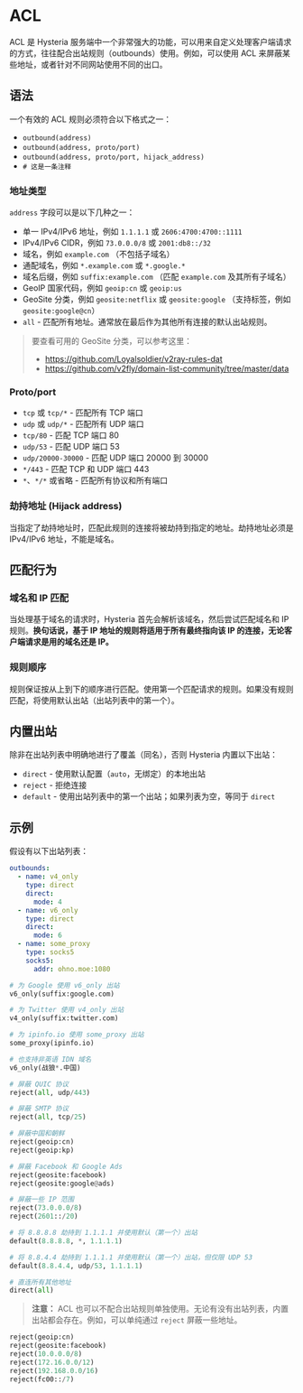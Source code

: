 # ACL

ACL 是 Hysteria 服务端中一个非常强大的功能，可以用来自定义处理客户端请求的方式，往往配合出站规则（outbounds）使用。例如，可以使用 ACL 来屏蔽某些地址，或者针对不同网站使用不同的出口。

## 语法

一个有效的 ACL 规则必须符合以下格式之一：

- `outbound(address)`
- `outbound(address, proto/port)`
- `outbound(address, proto/port, hijack_address)`
- `# 这是一条注释`

### 地址类型

`address` 字段可以是以下几种之一：

- 单一 IPv4/IPv6 地址，例如 `1.1.1.1` 或 `2606:4700:4700::1111`
- IPv4/IPv6 CIDR，例如 `73.0.0.0/8` 或 `2001:db8::/32`
- 域名，例如 `example.com` （不包括子域名）
- 通配域名，例如 `*.example.com` 或 `*.google.*`
- 域名后缀，例如 `suffix:example.com` （匹配 `example.com` 及其所有子域名）
- GeoIP 国家代码，例如 `geoip:cn` 或 `geoip:us`
- GeoSite 分类，例如 `geosite:netflix` 或 `geosite:google` （支持标签，例如 `geosite:google@cn`）
- `all` - 匹配所有地址。通常放在最后作为其他所有连接的默认出站规则。

> 要查看可用的 GeoSite 分类，可以参考这里：
>
> - https://github.com/Loyalsoldier/v2ray-rules-dat
> - https://github.com/v2fly/domain-list-community/tree/master/data

### Proto/port

- `tcp` 或 `tcp/*` - 匹配所有 TCP 端口
- `udp` 或 `udp/*` - 匹配所有 UDP 端口
- `tcp/80` - 匹配 TCP 端口 80
- `udp/53` - 匹配 UDP 端口 53
- `udp/20000-30000` - 匹配 UDP 端口 20000 到 30000
- `*/443` - 匹配 TCP 和 UDP 端口 443
- `*`、`*/*` 或省略 - 匹配所有协议和所有端口

### 劫持地址 (Hijack address)

当指定了劫持地址时，匹配此规则的连接将被劫持到指定的地址。劫持地址必须是 IPv4/IPv6 地址，不能是域名。

## 匹配行为

### 域名和 IP 匹配

当处理基于域名的请求时，Hysteria 首先会解析该域名，然后尝试匹配域名和 IP 规则。**换句话说，基于 IP 地址的规则将适用于所有最终指向该 IP 的连接，无论客户端请求是用的域名还是 IP。**

### 规则顺序

规则保证按从上到下的顺序进行匹配。使用第一个匹配请求的规则。如果没有规则匹配，将使用默认出站（出站列表中的第一个）。

## 内置出站

除非在出站列表中明确地进行了覆盖（同名），否则 Hysteria 内置以下出站：

- `direct` - 使用默认配置（`auto`，无绑定）的本地出站
- `reject` - 拒绝连接
- `default` - 使用出站列表中的第一个出站；如果列表为空，等同于 `direct`

## 示例

假设有以下出站列表：

```yaml
outbounds:
  - name: v4_only
    type: direct
    direct:
      mode: 4
  - name: v6_only
    type: direct
    direct:
      mode: 6
  - name: some_proxy
    type: socks5
    socks5:
      addr: ohno.moe:1080
```

```python
# 为 Google 使用 v6_only 出站
v6_only(suffix:google.com)

# 为 Twitter 使用 v4_only 出站
v4_only(suffix:twitter.com)

# 为 ipinfo.io 使用 some_proxy 出站
some_proxy(ipinfo.io)

# 也支持非英语 IDN 域名
v6_only(战狼*.中国)

# 屏蔽 QUIC 协议
reject(all, udp/443)

# 屏蔽 SMTP 协议
reject(all, tcp/25)

# 屏蔽中国和朝鲜
reject(geoip:cn)
reject(geoip:kp)

# 屏蔽 Facebook 和 Google Ads
reject(geosite:facebook)
reject(geosite:google@ads)

# 屏蔽一些 IP 范围
reject(73.0.0.0/8)
reject(2601::/20)

# 将 8.8.8.8 劫持到 1.1.1.1 并使用默认（第一个）出站
default(8.8.8.8, *, 1.1.1.1)

# 将 8.8.4.4 劫持到 1.1.1.1 并使用默认（第一个）出站，但仅限 UDP 53
default(8.8.4.4, udp/53, 1.1.1.1)

# 直连所有其他地址
direct(all)
```

> **注意：** ACL 也可以不配合出站规则单独使用。无论有没有出站列表，内置出站都会存在。例如，可以单纯通过 `reject` 屏蔽一些地址。

```python
reject(geoip:cn)
reject(geosite:facebook)
reject(10.0.0.0/8)
reject(172.16.0.0/12)
reject(192.168.0.0/16)
reject(fc00::/7)
```
